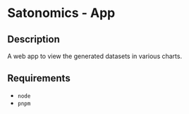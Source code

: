 # Satonomics - App

## Description

A web app to view the generated datasets in various charts.

## Requirements

- `node`
- `pnpm`
